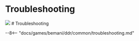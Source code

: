 # Troubleshooting
<img class="header-logo" src="/img/bemani/ddr/a3/logo.png">
# Troubleshooting

--8<-- "docs/games/bemani/ddr/common/troubleshooting.md"